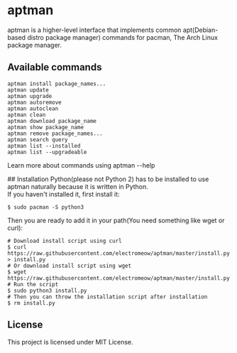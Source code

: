 # aptman

aptman is a higher-level interface that implements common
apt(Debian-based distro package manager) commands for pacman,
The Arch Linux package manager.

## Available commands

```
aptman install package_names...
aptman update
aptman upgrade
aptman autoremove
aptman autoclean
aptman clean
aptman download package_name
aptman show package_name
aptman remove package_names...
aptman search query
aptman list --installed
aptman list --upgradeable
```

Learn more about commands using aptman --help

## Installation
Python(please not Python 2) has to be installed to use aptman naturally because it is written in Python.\
If you haven't installed it, first install it:

```
$ sudo pacman -S python3
```

Then you are ready to add it in your path(You need something like wget or curl):

```
# Download install script using curl
$ curl https://raw.githubusercontent.com/electromeow/aptman/master/install.py > install.py
# Or download install script using wget
$ wget https://raw.githubusercontent.com/electromeow/aptman/master/install.py
# Run the script
$ sudo python3 install.py
# Then you can throw the installation script after installation
$ rm install.py
```

## License

This project is licensed under MIT License.
